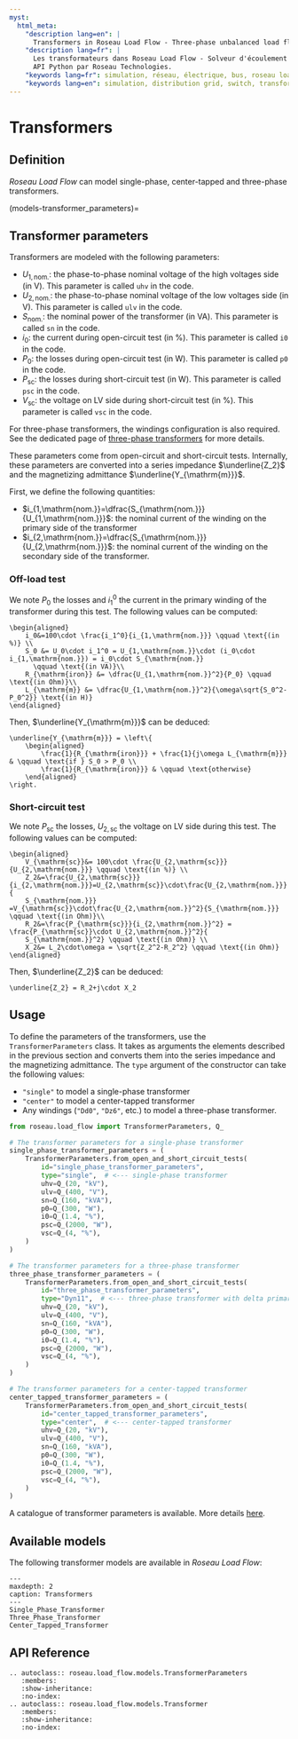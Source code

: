 ```yaml
---
myst:
  html_meta:
    "description lang=en": |
      Transformers in Roseau Load Flow - Three-phase unbalanced load flow solver in a Python API by Roseau Technologies.
    "description lang=fr": |
      Les transformateurs dans Roseau Load Flow - Solveur d'écoulement de charge triphasé et déséquilibré dans une
      API Python par Roseau Technologies.
    "keywords lang=fr": simulation, réseau, électrique, bus, roseau load flow, transformateurs, modèle
    "keywords lang=en": simulation, distribution grid, switch, transformers, model
---
```


# Transformers

## Definition

_Roseau Load Flow_ can model single-phase, center-tapped and three-phase transformers.

(models-transformer_parameters)=

## Transformer parameters

Transformers are modeled with the following parameters:

- $U_{1,\mathrm{nom.}}$: the phase-to-phase nominal voltage of the high voltages side (in V). This
  parameter is called `uhv` in the code.
- $U_{2,\mathrm{nom.}}$: the phase-to-phase nominal voltage of the low voltages side (in V). This
  parameter is called `ulv` in the code.
- $S_{\mathrm{nom.}}$: the nominal power of the transformer (in VA). This parameter is called `sn`
  in the code.
- $i_0$: the current during open-circuit test (in %). This parameter is called `i0` in the code.
- $P_0$: the losses during open-circuit test (in W). This parameter is called `p0` in the code.
- $P_{\mathrm{sc}}$: the losses during short-circuit test (in W). This parameter is called `psc`
  in the code.
- $V_{\mathrm{sc}}$: the voltage on LV side during short-circuit test (in %). This parameter is
  called `vsc` in the code.

For three-phase transformers, the windings configuration is also required. See the dedicated page
of [three-phase transformers](Three_Phase_Transformer.md) for more details.

These parameters come from open-circuit and short-circuit tests. Internally, these parameters are
converted into a series impedance $\underline{Z_2}$ and the magnetizing admittance
$\underline{Y_{\mathrm{m}}}$.

First, we define the following quantities:

- $i_{1,\mathrm{nom.}}=\dfrac{S_{\mathrm{nom.}}}{U_{1,\mathrm{nom.}}}$: the nominal current of the
  winding on the primary side of the transformer
- $i_{2,\mathrm{nom.}}=\dfrac{S_{\mathrm{nom.}}}{U_{2,\mathrm{nom.}}}$: the nominal current of the
  winding on the secondary side of the transformer.

### Off-load test

We note $P_0$ the losses and $i_1^0$ the current in the primary winding of the transformer during
this test. The following values can be computed:

```{math}
\begin{aligned}
    i_0&=100\cdot \frac{i_1^0}{i_{1,\mathrm{nom.}}} \qquad \text{(in %)} \\
    S_0 &= U_0\cdot i_1^0 = U_{1,\mathrm{nom.}}\cdot (i_0\cdot i_{1,\mathrm{nom.}}) = i_0\cdot S_{\mathrm{nom.}}
      \qquad \text{(in VA)}\\
    R_{\mathrm{iron}} &= \dfrac{U_{1,\mathrm{nom.}}^2}{P_0} \qquad \text{(in Ohm)}\\
    L_{\mathrm{m}} &= \dfrac{U_{1,\mathrm{nom.}}^2}{\omega\sqrt{S_0^2-P_0^2}} \text{(in H)}
\end{aligned}
```

Then, $\underline{Y_{\mathrm{m}}}$ can be deduced:

```{math}
\underline{Y_{\mathrm{m}}} = \left\{
    \begin{aligned}
        \frac{1}{R_{\mathrm{iron}}} + \frac{1}{j\omega L_{\mathrm{m}}} & \qquad \text{if } S_0 > P_0 \\
        \frac{1}{R_{\mathrm{iron}}} & \qquad \text{otherwise}
    \end{aligned}
\right.
```

### Short-circuit test

We note $P_{\mathrm{sc}}$ the losses, $U_{2,\mathrm{sc}}$ the voltage on LV side during this test. The following
values can be computed:

```{math}
\begin{aligned}
    V_{\mathrm{sc}}&= 100\cdot \frac{U_{2,\mathrm{sc}}}{U_{2,\mathrm{nom.}}} \qquad \text{(in %)} \\
    Z_2&=\frac{U_{2,\mathrm{sc}}}{i_{2,\mathrm{nom.}}}=U_{2,\mathrm{sc}}\cdot\frac{U_{2,\mathrm{nom.}}}{
    S_{\mathrm{nom.}}} =V_{\mathrm{sc}}\cdot\frac{U_{2,\mathrm{nom.}}^2}{S_{\mathrm{nom.}}} \qquad \text{(in Ohm)}\\
    R_2&=\frac{P_{\mathrm{sc}}}{i_{2,\mathrm{nom.}}^2} = \frac{P_{\mathrm{sc}}\cdot U_{2,\mathrm{nom.}}^2}{
    S_{\mathrm{nom.}}^2} \qquad \text{(in Ohm)} \\
    X_2&= L_2\cdot\omega = \sqrt{Z_2^2-R_2^2} \qquad \text{(in Ohm)}
\end{aligned}
```

Then, $\underline{Z_2}$ can be deduced:

```{math}
\underline{Z_2} = R_2+j\cdot X_2
```

## Usage

To define the parameters of the transformers, use the `TransformerParameters` class. It takes as
arguments the elements described in the previous section and converts them into the series
impedance and the magnetizing admittance. The `type` argument of the constructor can take the
following values:

- `"single"` to model a single-phase transformer
- `"center"` to model a center-tapped transformer
- Any windings (`"Dd0"`, `"Dz6"`, etc.) to model a three-phase transformer.

```python
from roseau.load_flow import TransformerParameters, Q_

# The transformer parameters for a single-phase transformer
single_phase_transformer_parameters = (
    TransformerParameters.from_open_and_short_circuit_tests(
        id="single_phase_transformer_parameters",
        type="single",  # <--- single-phase transformer
        uhv=Q_(20, "kV"),
        ulv=Q_(400, "V"),
        sn=Q_(160, "kVA"),
        p0=Q_(300, "W"),
        i0=Q_(1.4, "%"),
        psc=Q_(2000, "W"),
        vsc=Q_(4, "%"),
    )
)

# The transformer parameters for a three-phase transformer
three_phase_transformer_parameters = (
    TransformerParameters.from_open_and_short_circuit_tests(
        id="three_phase_transformer_parameters",
        type="Dyn11",  # <--- three-phase transformer with delta primary and wye secondary
        uhv=Q_(20, "kV"),
        ulv=Q_(400, "V"),
        sn=Q_(160, "kVA"),
        p0=Q_(300, "W"),
        i0=Q_(1.4, "%"),
        psc=Q_(2000, "W"),
        vsc=Q_(4, "%"),
    )
)

# The transformer parameters for a center-tapped transformer
center_tapped_transformer_parameters = (
    TransformerParameters.from_open_and_short_circuit_tests(
        id="center_tapped_transformer_parameters",
        type="center",  # <--- center-tapped transformer
        uhv=Q_(20, "kV"),
        ulv=Q_(400, "V"),
        sn=Q_(160, "kVA"),
        p0=Q_(300, "W"),
        i0=Q_(1.4, "%"),
        psc=Q_(2000, "W"),
        vsc=Q_(4, "%"),
    )
)
```

A catalogue of transformer parameters is available. More details [here](catalogues-transformers).

## Available models

The following transformer models are available in _Roseau Load Flow_:

```{toctree}
---
maxdepth: 2
caption: Transformers
---
Single_Phase_Transformer
Three_Phase_Transformer
Center_Tapped_Transformer
```

## API Reference

```{eval-rst}
.. autoclass:: roseau.load_flow.models.TransformerParameters
   :members:
   :show-inheritance:
   :no-index:
.. autoclass:: roseau.load_flow.models.Transformer
   :members:
   :show-inheritance:
   :no-index:
```
